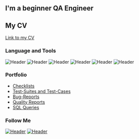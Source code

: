 ## I'm a beginner QA Engineer

## My CV
[Link to my CV](https://drive.google.com/file/d/15vGgZtQKoJC6uXgf1H_SE7YU6r-fpbDh/view?usp=sharing)

### Language and Tools
![Header](https://img.shields.io/badge/Jira-090909?style=for-the-badge&logo=jira&logoColor=136be1)
![Header](https://img.shields.io/badge/Postman-090909?style=for-the-badge&logo=postman&logoColor=f76935)
![Header](https://img.shields.io/badge/Github-090909?style=for-the-badge&logo=github&logoColor=8cc4d7)
![Header](https://img.shields.io/badge/MySQL-090909?style=for-the-badge&logo=mysql&logoColor=00618a)
![Header](https://img.shields.io/badge/DevTools-090909?style=for-the-badge&logo=googlechrome&logoColor=2674f2)
![Header](https://img.shields.io/badge/CharlesProxy-090909?style=for-the-badge&logo=charlesproxy&logoColor=8cc4d7)

### Portfolio

- [Checklists](https://github.com/Leuchanka/Checklists)
- [Test-Suites and Test-Cases](https://github.com/Leuchanka/Test-Suites-and-Test-Cases)
- [Bug-Reports](https://github.com/Leuchanka/Bug-Reports)
- [Quality Reports](https://github.com/Leuchanka/Quality-Reports)
- [SQL Queries](https://github.com/Leuchanka/SQL-Queries)

### Follow Me

[![Header](https://img.shields.io/badge/Telegram-090909?style=for-the-badge&logo=telegram&logoColor=31a5db)](https://t.me/NataLeuch)
[![Header](https://img.shields.io/badge/Linkedin-090909?style=for-the-badge&logo=linkedin&logoColor=0073b1)](https://linkedin.com/in/natalyaleuchanka)
